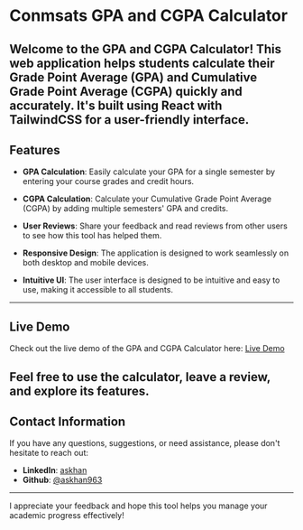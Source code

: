 # Conmsats GPA and CGPA Calculator

Welcome to the GPA and CGPA Calculator! This web application helps students calculate their Grade Point Average (GPA) and Cumulative Grade Point Average (CGPA) quickly and accurately. It's built using React with TailwindCSS for a user-friendly interface.
---

## Features

- **GPA Calculation**: Easily calculate your GPA for a single semester by entering your course grades and credit hours.

- **CGPA Calculation**: Calculate your Cumulative Grade Point Average (CGPA) by adding multiple semesters' GPA and credits.

- **User Reviews**: Share your feedback and read reviews from other users to see how this tool has helped them.

- **Responsive Design**: The application is designed to work seamlessly on both desktop and mobile devices.

- **Intuitive UI**: The user interface is designed to be intuitive and easy to use, making it accessible to all students.

---

## Live Demo

Check out the live demo of the GPA and CGPA Calculator here: [Live Demo](https://comsats-cgpa-calculater.vercel.app/)

Feel free to use the calculator, leave a review, and explore its features.
---

## Contact Information

If you have any questions, suggestions, or need assistance, please don't hesitate to reach out:

- **LinkedIn**: [askhan](https://www.linkedin.com/in/askhan963/)
- **Github**: [@askhan963](https://github.com/askhan963/)

---

I appreciate your feedback and hope this tool helps you manage your academic progress effectively!
